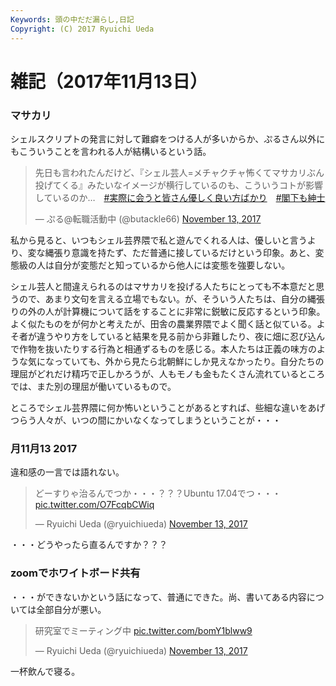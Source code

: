 ```yaml
---
Keywords: 頭の中だだ漏らし,日記
Copyright: (C) 2017 Ryuichi Ueda
---
```


# 雑記（2017年11月13日）

### マサカリ

シェルスクリプトの発言に対して難癖をつける人が多いからか、ぷるさん以外にもこういうことを言われる人が結構いるという話。

<blockquote class="twitter-tweet" data-partner="tweetdeck"><p lang="ja" dir="ltr">先日も言われたんだけど、『シェル芸人=メチャクチャ怖くてマサカリぶん投げてくる』みたいなイメージが横行しているのも、こういうコトが影響しているのか…　<a href="https://twitter.com/hashtag/%E5%AE%9F%E9%9A%9B%E3%81%AB%E4%BC%9A%E3%81%86%E3%81%A8%E7%9A%86%E3%81%95%E3%82%93%E5%84%AA%E3%81%97%E3%81%8F%E8%89%AF%E3%81%84%E6%96%B9%E3%81%B0%E3%81%8B%E3%82%8A?src=hash&amp;ref_src=twsrc%5Etfw">#実際に会うと皆さん優しく良い方ばかり</a>　<a href="https://twitter.com/hashtag/%E9%96%A3%E4%B8%8B%E3%82%82%E7%B4%B3%E5%A3%AB?src=hash&amp;ref_src=twsrc%5Etfw">#閣下も紳士</a></p>&mdash; ぷる@転職活動中 (@butackle66) <a href="https://twitter.com/butackle66/status/929888780860846081?ref_src=twsrc%5Etfw">November 13, 2017</a></blockquote>
<script async src="https://platform.twitter.com/widgets.js" charset="utf-8"></script>


私から見ると、いつもシェル芸界隈で私と遊んでくれる人は、優しいと言うより、変な縄張り意識を持たず、ただ普通に接しているだけという印象。あと、変態級の人は自分が変態だと知っているから他人には変態を強要しない。

シェル芸人と間違えられるのはマサカリを投げる人たちにとっても不本意だと思うので、あまり文句を言える立場でもない。が、そういう人たちは、自分の縄張りの外の人が計算機について話をすることに非常に鋭敏に反応するという印象。よく似たものをが何かと考えたが、田舎の農業界隈でよく聞く話と似ている。よそ者が違うやり方をしていると結果を見る前から非難したり、夜に畑に忍び込んで作物を抜いたりする行為と相通ずるものを感じる。本人たちは正義の味方のような気になっていても、外から見たら北朝鮮にしか見えなかったり。自分たちの理屈がどれだけ精巧で正しかろうが、人もモノも金もたくさん流れているところでは、また別の理屈が働いているもので。

ところでシェル芸界隈に何か怖いということがあるとすれば、些細な違いをあげつらう人々が、いつの間にかいなくなってしまうということが・・・

### 月11月13 2017

違和感の一言では語れない。

<blockquote class="twitter-tweet" data-partner="tweetdeck"><p lang="ja" dir="ltr">どーすりゃ治るんでつか・・・？？？Ubuntu 17.04でつ・・・ <a href="https://t.co/O7FcqbCWiq">pic.twitter.com/O7FcqbCWiq</a></p>&mdash; Ryuichi Ueda (@ryuichiueda) <a href="https://twitter.com/ryuichiueda/status/930052002305867777?ref_src=twsrc%5Etfw">November 13, 2017</a></blockquote>
<script async src="https://platform.twitter.com/widgets.js" charset="utf-8"></script>


・・・どうやったら直るんですか？？？

### zoomでホワイトボード共有

・・・ができないかという話になって、普通にできた。尚、書いてある内容については全部自分が悪い。

<blockquote class="twitter-tweet" data-partner="tweetdeck"><p lang="ja" dir="ltr">研究室でミーティング中 <a href="https://t.co/bomY1blww9">pic.twitter.com/bomY1blww9</a></p>&mdash; Ryuichi Ueda (@ryuichiueda) <a href="https://twitter.com/ryuichiueda/status/929988410671898624?ref_src=twsrc%5Etfw">November 13, 2017</a></blockquote>
<script async src="https://platform.twitter.com/widgets.js" charset="utf-8"></script>


一杯飲んで寝る。
